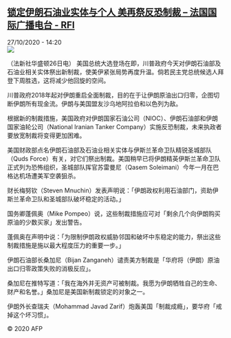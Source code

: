 <!--1603810596000-->
[锁定伊朗石油业实体与个人 美再祭反恐制裁 – 法国国际广播电台 - RFI](http://www.rfi.fr//cn/contenu/20201027-%E9%94%81%E5%AE%9A%E4%BC%8A%E6%9C%97%E7%9F%B3%E6%B2%B9%E4%B8%9A%E5%AE%9E%E4%BD%93%E4%B8%8E%E4%B8%AA%E4%BA%BA-%E7%BE%8E%E5%86%8D%E7%A5%AD%E5%8F%8D%E6%81%90%E5%88%B6%E8%A3%81)
------

<div>27/10/2020 - 14:20</div><img src="https://s.rfi.fr/media/display/404a5552-185a-11eb-b798-005056a964fe/w:310/p:16x9/int0016b.201027212005.jpg"><div class="t-content__body u-clearfix"><p>（法新社华盛顿26日电）    美国总统大选登场在即，川普政府今天对伊朗石油部及石油业相关实体祭出新制裁，使美伊紧张局势再度升温。倘若民主党总统候选人拜登下周胜选，这将减少他回旋的空间。</p><p>    川普政府2018年起对伊朗重启全面制裁，目的在于让伊朗原油出口归零，企图切断伊朗所有现金流。伊朗与美国盟友沙乌地阿拉伯和以色列为敌。</p><p>    根据新的制裁措施，美国政府对伊朗国家石油公司（NIOC）、伊朗石油部和伊朗国家油轮公司（National Iranian Tanker Company）实施反恐制裁，未来执政者要放宽制裁将变得更加困难。</p><p>    美国财政部点名伊朗石油部及石油业相关实体与伊斯兰革命卫队精锐圣城部队（Quds Force）有关，对它们祭出制裁。美国稍早已将伊朗精英伊斯兰革命卫队正式列为恐怖组织，圣城部队挥官苏雷曼尼（Qasem Soleimani）今年一月在巴格达机场遭美军空袭狙杀。</p><p>    财长梅努钦（Steven Mnuchin）发表声明说：「伊朗政权利用石油部门，资助伊斯兰革命卫队和圣城部队破坏稳定的活动。」</p><p>    国务卿蓬佩奥（Mike Pompeo）说，这些制裁措施应可对「剩余几个向伊朗购买原油的少数买家」发出警告。</p><p>    蓬佩奥在声明中说：「为限制伊朗政权威胁邻国和破坏中东稳定的能力，祭出这些制裁措施是施以最大程度压力的重要一步。」</p><p>    伊朗石油部长桑加尼（Bijan Zanganeh）谴责美方制裁是「华府将（伊朗）原油出口归零政策失败的消极反应」。</p><p>    桑加尼在推特写道：「我在海外并无资产可被制裁。我愿为伊朗牺牲自己的生命、财产和名誉。」桑加尼是美国新制裁锁定的对象之一。</p><p>    伊朗外长查瑞夫（Mohammad Javad Zarif）炮轰美国「制裁成瘾」，要华府「戒掉这个坏习惯」。</p><p class="t-copyright">© 2020 AFP</p>        </div>

